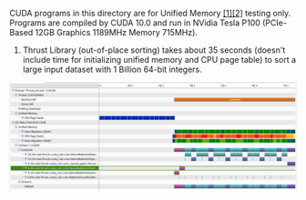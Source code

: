CUDA programs in this directory are for Unified Memory [[1]](https://devblogs.nvidia.com/unified-memory-cuda-beginners/)[[2]](https://devblogs.nvidia.com/beyond-gpu-memory-limits-unified-memory-pascal/) testing only. Programs are compiled by CUDA 10.0 and run in NVidia Tesla P100 (PCIe-Based 12GB Graphics 1189MHz Memory 715MHz).

1. Thrust Library (out-of-place sorting) takes about 35 seconds (doesn't include time for initializing unified memory and CPU page table) to sort a large input dataset with 1 Billion 64-bit integers.

![Alt text](image/Thrust_UM_1G.png?raw=true "Image 1")

